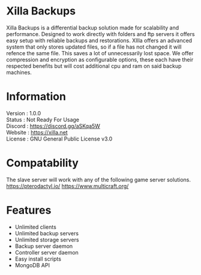 # Xilla Backups

Xilla Backups is a differential backup solution made for scalability and performance. Designed to work directly with folders and ftp servers it offers easy setup with reliable backups and restorations. XIlla offers an advanced system that only stores updated files, so if a file has not changed it will refence the same file. This saves a lot of unnecessarily lost space. We offer compression and encryption as configurable options, these each have their respected benefits but will cost additional cpu and ram on said backup machines.<br>

# Information
Version : 1.0.0<br>
Status : Not Ready For Usage<br>
Discord : https://discord.gg/aSKqa5W<br>
Website : https://xilla.net<br>
License : GNU General Public License v3.0<br>

# Compatability
The slave server will work with any of the following game server solutions.<br>
https://pterodactyl.io/
https://www.multicraft.org/


# Features
- Unlimited clients<br>
- Unlimited backup servers<br>
- Unlimited storage servers<br>
- Backup server daemon<br>
- Controller server daemon<br>
- Easy install scripts<br>
- MongoDB API<br>
